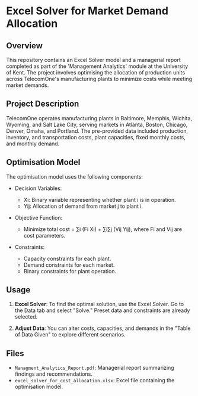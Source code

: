 
# Excel Solver for Market Demand Allocation

## Overview

This repository contains an Excel Solver model and a managerial report completed as part of the 'Management Analytics' module at the University of Kent. The project involves optimising the allocation of production units across TelecomOne's manufacturing plants to minimize costs while meeting market demands.

## Project Description

TelecomOne operates manufacturing plants in Baltimore, Memphis, Wichita, Wyoming, and Salt Lake City, serving markets in Atlanta, Boston, Chicago, Denver, Omaha, and Portland. The pre-provided data included production, inventory, and transportation costs, plant capacities, fixed monthly costs, and monthly demand.

## Optimisation Model

The optimisation model uses the following components:

- Decision Variables:
  - Xi: Binary variable representing whether plant i is in operation.
  - Yij: Allocation of demand from market j to plant i.

- Objective Function:
  - Minimize total cost = ∑i (Fi Xi) + ∑i∑j (Vij Yij), where Fi and Vij are cost parameters.

- Constraints:
  - Capacity constraints for each plant.
  - Demand constraints for each market.
  - Binary constraints for plant operation.

## Usage

1. **Excel Solver**: To find the optimal solution, use the Excel Solver. Go to the Data tab and select "Solve." Preset data and constraints are already selected.

2. **Adjust Data**: You can alter costs, capacities, and demands in the "Table of Data Given" to explore different scenarios.

## Files

- `Managment_Analytics_Report.pdf`: Managerial report summarizing findings and recommendations.
- `excel_solver_for_cost_allocation.xlsx`: Excel file containing the optimisation model.

